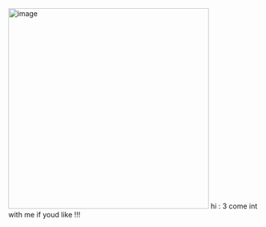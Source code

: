 <div align="left">
<img width="400" height="400" alt="image" src="https://github.com/user-attachments/assets/f48b0d7e-afed-45ff-8be3-6b7079bff7ea" />
hi : 3 come int with me if youd like !!!


